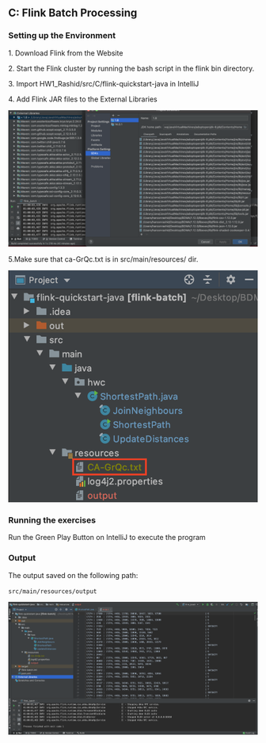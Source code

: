 <h2> C: Flink Batch Processing </h2>

<h3>Setting up the Environment</h3>
<p>1. Download Flink from the Website <br/>

<p>2. Start the Flink cluster by running the bash script in the flink bin directory. <br /> </p>

<p>3. Import 
HW1_Rashid/src/C/flink-quickstart-java in IntelliJ <br/>

<p>4. Add Flink JAR files to the External Libraries<br /> </p>

![Flink Lib](imgs/flink_lib.png)

<p>5.Make sure that ca-GrQc.txt is in src/main/resources/ dir.<br/> </p>

![Flink data files](imgs/flink_datafile.png)


<h3> Running the exercises </h3>
<p> Run the Green Play Button on IntelliJ to execute the program<br/>

<h3> Output </h3>
<p>The output saved on the following path:

`src/main/resources/output`

![Flink Out](imgs/flink_sp.png)
